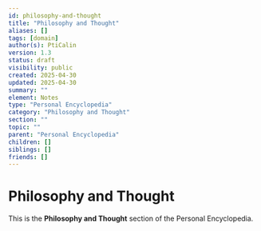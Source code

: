 ```yaml
---
id: philosophy-and-thought
title: "Philosophy and Thought"
aliases: []
tags: [domain]
author(s): PtiCalin
version: 1.3
status: draft
visibility: public
created: 2025-04-30
updated: 2025-04-30
summary: ""
element: Notes
type: "Personal Encyclopedia"
category: "Philosophy and Thought"
section: ""
topic: ""
parent: "Personal Encyclopedia"
children: []
siblings: []
friends: []
---
```

# Philosophy and Thought

This is the **Philosophy and Thought** section of the Personal Encyclopedia.
